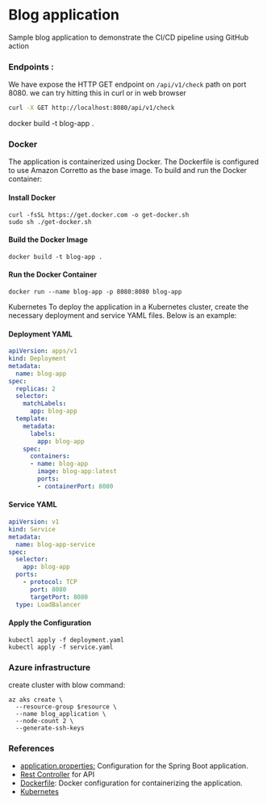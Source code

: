 # Blog application

Sample blog application to demonstrate the CI/CD pipeline using GitHub action

### Endpoints :
We have expose the HTTP GET endpoint on `/api/v1/check` path on port 8080. we can try hitting this in curl or in web browser
```bash
curl -X GET http://localhost:8080/api/v1/check
```
docker build -t blog-app .

### Docker
The application is containerized using Docker. The Dockerfile is configured to use Amazon Corretto as the base image. To build and run the Docker container:
#### Install Docker 
```shell
curl -fsSL https://get.docker.com -o get-docker.sh
sudo sh ./get-docker.sh
```
#### Build the Docker Image
```docker
docker build -t blog-app .
```

#### Run the Docker Container
```docker
docker run --name blog-app -p 8080:8080 blog-app
```

Kubernetes
To deploy the application in a Kubernetes cluster, create the necessary deployment and service YAML files. Below is an example:
#### Deployment YAML

```yaml
apiVersion: apps/v1
kind: Deployment
metadata:
  name: blog-app
spec:
  replicas: 2
  selector:
    matchLabels:
      app: blog-app
  template:
    metadata:
      labels:
        app: blog-app
    spec:
      containers:
      - name: blog-app
        image: blog-app:latest
        ports:
        - containerPort: 8080
```

#### Service YAML
```yaml
apiVersion: v1
kind: Service
metadata:
  name: blog-app-service
spec:
  selector:
    app: blog-app
  ports:
    - protocol: TCP
      port: 8080
      targetPort: 8080
  type: LoadBalancer
```

#### Apply the Configuration

```shell
kubectl apply -f deployment.yaml
kubectl apply -f service.yaml
```

### Azure infrastructure 

create cluster with blow command:
```shell
az aks create \
  --resource-group $resource \
  --name blog_application \
  --node-count 2 \
  --generate-ssh-keys
```

### References
- [application.properties:](./src/main/resources/application.properties) Configuration for the Spring Boot application.
- [Rest Controller](./src/main/java/com/devtiro/blog/controller/BlogController.java) for API
- [Dockerfile](./Dockerfile): Docker configuration for containerizing the application.
- [Kubernetes](./k8s)


